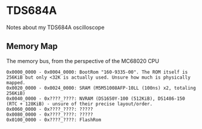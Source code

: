 # TDS684A
Notes about my TDS684A oscilloscope


## Memory Map

The memory bus, from the perspective of the MC68020 CPU

```
0x0000_0000 - 0x0004_0000: BootRom "160-9335-00". The ROM itself is 256KiB but only <32K is actually used. Unsure how much is physically mapped.
0x0020_0000 - 0x0024_0000: SRAM (M5M51008AFP-10LL (100ns) x2, totaling 256KiB)
0x0040_0000 - 0x????_????: NVRAM (DS1650Y-100 (512KiB), DS1486-150 (RTC + 128KiB) - unsure of their precise layout/order.
0x0060_0000 - 0x????_????: ?????
0x0080_0000 - 0x????_????: ?????
0x0100_0000 - 0x????_????: FlashRom
```
